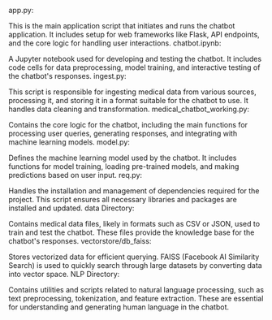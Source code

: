 app.py:

This is the main application script that initiates and runs the chatbot application. It includes setup for web frameworks like Flask, API endpoints, and the core logic for handling user interactions.
chatbot.ipynb:

A Jupyter notebook used for developing and testing the chatbot. It includes code cells for data preprocessing, model training, and interactive testing of the chatbot's responses.
ingest.py:

This script is responsible for ingesting medical data from various sources, processing it, and storing it in a format suitable for the chatbot to use. It handles data cleaning and transformation.
medical_chatbot_working.py:

Contains the core logic for the chatbot, including the main functions for processing user queries, generating responses, and integrating with machine learning models.
model.py:

Defines the machine learning model used by the chatbot. It includes functions for model training, loading pre-trained models, and making predictions based on user input.
req.py:

Handles the installation and management of dependencies required for the project. This script ensures all necessary libraries and packages are installed and updated.
data Directory:

Contains medical data files, likely in formats such as CSV or JSON, used to train and test the chatbot. These files provide the knowledge base for the chatbot's responses.
vectorstore/db_faiss:

Stores vectorized data for efficient querying. FAISS (Facebook AI Similarity Search) is used to quickly search through large datasets by converting data into vector space.
NLP Directory:

Contains utilities and scripts related to natural language processing, such as text preprocessing, tokenization, and feature extraction. These are essential for understanding and generating human language in the chatbot.
